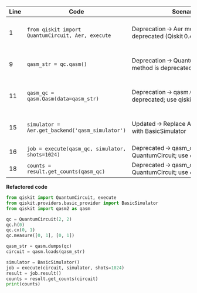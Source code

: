 | Line | Code | Scenario | Reference | Artifact | Refactoring |
|------|------|----------|-----------|----------|-------------|
| 1 | `from qiskit import QuantumCircuit, Aer, execute` | Deprecation → Aer module is deprecated (Qiskit 0.46+) | a4289ec8-8488-4fa4-99f8-c46141a06471 | Aer | `from qiskit.providers.basic_provider import BasicSimulator` |
| 9 | `qasm_str = qc.qasm()` | Deprecation → QuantumCircuit.qasm() method is deprecated | 508fb6f3-cdfc-4b96-ad81-f550801dbe2f | QuantumCircuit | `qasm_str = qasm.dumps(qc)` |
| 11 | `qasm_qc = qasm.Qasm(data=qasm_str)` | Deprecation → qasm.Qasm parser is deprecated; use qiskit.qasm2.loads | 508fb6f3-cdfc-4b96-ad81-f550801dbe2f | qasm.Qasm | `circuit = qasm.loads(qasm_str)` |
| 15 | `simulator = Aer.get_backend('qasm_simulator')` | Updated → Replace Aer.get_backend with BasicSimulator | 98ed0e4a-c3d2-4c4f-93a7-42ebe62e7869 | Aer | `simulator = BasicSimulator()` |
| 16 | `job = execute(qasm_qc, simulator, shots=1024)` | Deprecated → qasm_qc is not a QuantumCircuit; use `circuit` | IK | execute | `job = execute(circuit, simulator, shots=1024)` |
| 18 | `counts = result.get_counts(qasm_qc)` | Deprecated → qasm_qc is not a QuantumCircuit; use `circuit` | IK | result | `counts = result.get_counts(circuit)` |

**Refactored code**

```python
from qiskit import QuantumCircuit, execute
from qiskit.providers.basic_provider import BasicSimulator
from qiskit import qasm2 as qasm

qc = QuantumCircuit(2, 2)
qc.h(0)
qc.cx(0, 1)
qc.measure([0, 1], [0, 1])

qasm_str = qasm.dumps(qc)
circuit = qasm.loads(qasm_str)

simulator = BasicSimulator()
job = execute(circuit, simulator, shots=1024)
result = job.result()
counts = result.get_counts(circuit)
print(counts)
```
